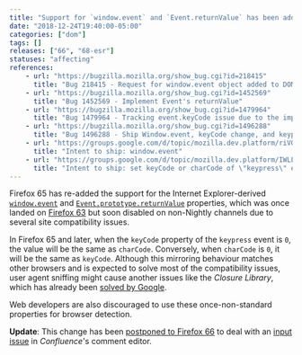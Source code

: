 ```yaml
---
title: "Support for `window.event` and `Event.returnValue` has been added again"
date: "2018-12-24T19:40:00-05:00"
categories: ["dom"]
tags: []
releases: ["66", "68-esr"]
statuses: "affecting"
references:
    - url: "https://bugzilla.mozilla.org/show_bug.cgi?id=218415"
      title: "Bug 218415 - Request for window.event object added to DOM to ease cross browser scripting"
    - url: "https://bugzilla.mozilla.org/show_bug.cgi?id=1452569"
      title: "Bug 1452569 - Implement Event's returnValue"
    - url: "https://bugzilla.mozilla.org/show_bug.cgi?id=1479964"
      title: "Bug 1479964 - Tracking event.keyCode issue due to the implementation of window.event"
    - url: "https://bugzilla.mozilla.org/show_bug.cgi?id=1496288"
      title: "Bug 1496288 - Ship Window.event, keyCode change, and keypress event handling changes"
    - url: "https://groups.google.com/d/topic/mozilla.dev.platform/riVG9FqN9iM/discussion"
      title: "Intent to ship: window.event"
    - url: "https://groups.google.com/d/topic/mozilla.dev.platform/IWLLJmoGroA/discussion"
      title: "Intent to ship: set keyCode or charCode of \"keypress\" event to the other's non-zero value"
---
```

Firefox 65 has re-added the support for the Internet Explorer-derived [`window.event`](https://developer.mozilla.org/docs/Web/API/Window/event) and [`Event.prototype.returnValue`](https://developer.mozilla.org/docs/Web/API/Event/returnValue) properties, which was once landed on [Firefox 63](https://www.fxsitecompat.dev/en-CA/docs/2018/support-for-event-returnvalue-has-been-added/) but soon disabled on non-Nightly channels due to several site compatibility issues.

In Firefox 65 and later, when the `keyCode` property of the `keypress` event is `0`, the value will be the same as `charCode`. Conversely, when `charCode` is `0`, it will be the same as `keyCode`. Although this mirroring behaviour matches other browsers and is expected to solve most of the compatibility issues, user agent sniffing might cause another issues like the *Closure Library*, which has already been [solved by Google](https://github.com/google/closure-library/issues/932).

Web developers are also discouraged to use these once-non-standard properties for browser detection.

**Update**: This change has been [postponed to Firefox 66](https://bugzilla.mozilla.org/show_bug.cgi?id=1520756) to deal with an [input issue](https://bugzilla.mozilla.org/show_bug.cgi?id=1514940) in *Confluence*'s comment editor.
